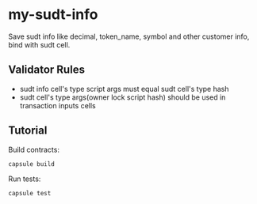 # my-sudt-info

Save sudt info like decimal, token_name, symbol and other customer info, bind with sudt cell.

## Validator Rules

- sudt info cell's type script args must equal sudt cell's type hash
- sudt cell's type args(owner lock script hash) should be used in transaction inputs cells

## Tutorial

Build contracts:

``` sh
capsule build
```

Run tests:

``` sh
capsule test
```
